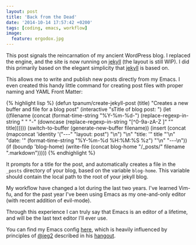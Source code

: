 ```yaml
---
layout: post
title: 'Back from the Dead'
date: '2014-10-14 17:57:42 +0200'
tags: [coding, emacs, workflow]
image:
  feature: ergodox.jpg
---
```


This post signals the reincarnation of my ancient WordPress blog. I replaced the engine, and the site is now running on [jekyll](http://jekyllrb.com/) (the layout is still WIP). I did this primarily based on the elegant simplicity that [jekyll](http://jekyllrb.com/) is based on. 

This allows me to write and publish new posts directly from my Emacs. I even created this handy little command for creating post files with proper naming and YAML Front Matter:

{% highlight lisp %}
(defun tpanum/create-jekyll-post
  (title)
  "Creates a new buffer and file for a blog post"
  (interactive "sTitle of blog post: ")
  (let
      ((filename
        (concat
         (format-time-string "%Y-%m-%d-")
         (replace-regexp-in-string " " "-"
                                   (downcase
                                    (replace-regexp-in-string "[^0-9a-zA-Z ]" "" title))))))
    (switch-to-buffer
     (generate-new-buffer filename))
    (insert
     (concat
      (mapconcat 'identity
                 '("---" "layout: post")
                 "\n")
      "\n" "title: '" title "'\n" "date: '"
      (format-time-string "%Y-%m-%d %H:%M:%S %z")
      "'\n" "---\n"))
    (if
        (boundp 'blog-home)
        (write-file
         (concat blog-home "/_posts/" filename ".markdown")))))
{% endhighlight %}

It prompts for a title for the post, and automatically creates a file in the ```_posts``` directory of your blog, based on the variable ```blog-home```. This variable should contain the local path to the root of your jekyll blog.

My workflow have changed a lot during the last two years. I've learned Vim-fu, and for the past year I've been using Emacs as my one-and-only editor (with recent addition of evil-mode).

Through this experience I can truly say that Emacs is an editor of a lifetime, and will be the last text editor I'll ever use.

You can find my Emacs config [here](https://github.com/tpanum/dotfiles), which is heavily influenced by principles of [@jeg2](https://github.com/jeg2) described in his [hangout](https://twitter.com/JEG2/status/368201878191865856).
